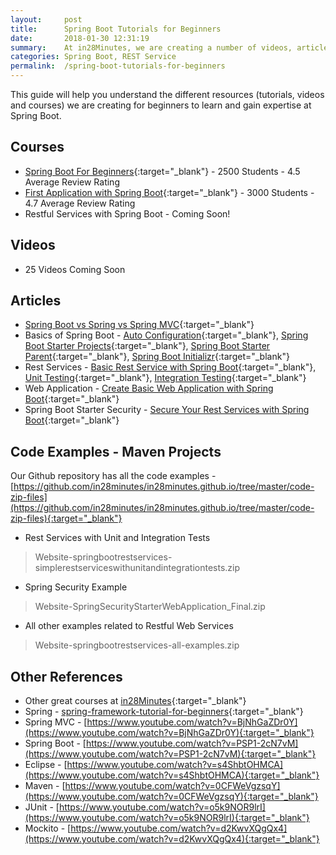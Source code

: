 ```yaml
---
layout:     post
title:      Spring Boot Tutorials for Beginners
date:       2018-01-30 12:31:19
summary:    At in28Minutes, we are creating a number of videos, articles &amp; courses on Spring Boot for Beginners and experienced developers. 
categories: Spring Boot, REST Service
permalink:  /spring-boot-tutorials-for-beginners
---
```


This guide will help you understand the different resources (tutorials, videos and courses) we are creating for beginners to learn and gain expertise at Spring Boot. 
 
## Courses
- [Spring Boot For Beginners](https://www.udemy.com/spring-boot-tutorial-for-beginners){:target="_blank"} - 2500 Students - 4.5 Average Review Rating
- [First Application with Spring Boot](https://www.udemy.com/spring-boot-first-web-application/){:target="_blank"} - 3000 Students - 4.7 Average Review Rating
- Restful Services with Spring Boot - Coming Soon!

## Videos
- 25 Videos Coming Soon

## Articles
- [Spring Boot vs Spring vs Spring MVC](http://www.springboottutorial.com/spring-boot-vs-spring-mvc-vs-spring){:target="_blank"}
- Basics of Spring Boot - [Auto Configuration](http://www.springboottutorial.com/spring-boot-auto-configuration){:target="_blank"}, [Spring Boot Starter Projects](http://www.springboottutorial.com/spring-boot-starter-projects){:target="_blank"}, [Spring Boot Starter Parent](http://www.springboottutorial.com/spring-boot-starter-parent){:target="_blank"}, [Spring Boot Initializr](http://www.springboottutorial.com/spring-initialzr-bootstrap-spring-boot-applications){:target="_blank"}
- Rest Services - [Basic Rest Service with Spring Boot](http://www.springboottutorial.com/creating-rest-service-with-spring-boot){:target="_blank"}, [Unit Testing](http://www.springboottutorial.com/unit-testing-for-spring-boot-rest-services){:target="_blank"}, [Integration Testing](http://www.springboottutorial.com/integration-testing-for-spring-boot-rest-services){:target="_blank"}
- Web Application - [Create Basic Web Application with Spring Boot](http://www.springboottutorial.com/creating-web-application-with-spring-boot){:target="_blank"}
- Spring Boot Starter Security - [Secure Your Rest Services with Spring Boot](http://www.springboottutorial.com/securing-rest-services-with-spring-boot-starter-security){:target="_blank"}

## Code Examples - Maven Projects
Our Github repository has all the code examples - [https://github.com/in28minutes/in28minutes.github.io/tree/master/code-zip-files](https://github.com/in28minutes/in28minutes.github.io/tree/master/code-zip-files){:target="_blank"}

- Rest Services with Unit and Integration Tests
> Website-springbootrestservices-simplerestserviceswithunitandintegrationtests.zip
- Spring Security Example
> Website-SpringSecurityStarterWebApplication_Final.zip
- All other examples related to Restful Web Services
> Website-springbootrestservices-all-examples.zip


## Other References
- Other great courses at [in28Minutes](http://www.in28minutes.com){:target="_blank"}
- Spring - [spring-framework-tutorial-for-beginners](https://in28minutes.teachable.com/p/spring-framework-tutorial-for-beginners){:target="_blank"}
- Spring MVC - [https://www.youtube.com/watch?v=BjNhGaZDr0Y](https://www.youtube.com/watch?v=BjNhGaZDr0Y){:target="_blank"}
- Spring Boot - [https://www.youtube.com/watch?v=PSP1-2cN7vM](https://www.youtube.com/watch?v=PSP1-2cN7vM){:target="_blank"}
- Eclipse - [https://www.youtube.com/watch?v=s4ShbtOHMCA](https://www.youtube.com/watch?v=s4ShbtOHMCA){:target="_blank"}
- Maven - [https://www.youtube.com/watch?v=0CFWeVgzsqY](https://www.youtube.com/watch?v=0CFWeVgzsqY){:target="_blank"}
- JUnit - [https://www.youtube.com/watch?v=o5k9NOR9lrI](https://www.youtube.com/watch?v=o5k9NOR9lrI){:target="_blank"}
- Mockito - [https://www.youtube.com/watch?v=d2KwvXQgQx4](https://www.youtube.com/watch?v=d2KwvXQgQx4){:target="_blank"}